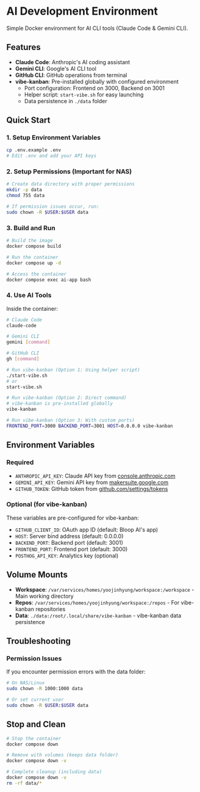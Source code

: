 # AI Development Environment

Simple Docker environment for AI CLI tools (Claude Code & Gemini CLI).

## Features

- **Claude Code**: Anthropic's AI coding assistant
- **Gemini CLI**: Google's AI CLI tool
- **GitHub CLI**: GitHub operations from terminal
- **vibe-kanban**: Pre-installed globally with configured environment
  - Port configuration: Frontend on 3000, Backend on 3001
  - Helper script: `start-vibe.sh` for easy launching
  - Data persistence in `./data` folder

## Quick Start

### 1. Setup Environment Variables

```bash
cp .env.example .env
# Edit .env and add your API keys
```

### 2. Setup Permissions (Important for NAS)

```bash
# Create data directory with proper permissions
mkdir -p data
chmod 755 data

# If permission issues occur, run:
sudo chown -R $USER:$USER data
```

### 3. Build and Run

```bash
# Build the image
docker compose build

# Run the container
docker compose up -d

# Access the container
docker compose exec ai-app bash
```

### 4. Use AI Tools

Inside the container:
```bash
# Claude Code
claude-code

# Gemini CLI
gemini [command]

# GitHub CLI
gh [command]

# Run vibe-kanban (Option 1: Using helper script)
./start-vibe.sh
# or
start-vibe.sh

# Run vibe-kanban (Option 2: Direct command)
# vibe-kanban is pre-installed globally
vibe-kanban

# Run vibe-kanban (Option 3: With custom ports)
FRONTEND_PORT=3000 BACKEND_PORT=3001 HOST=0.0.0.0 vibe-kanban
```

## Environment Variables

### Required
- `ANTHROPIC_API_KEY`: Claude API key from [console.anthropic.com](https://console.anthropic.com/)
- `GEMINI_API_KEY`: Gemini API key from [makersuite.google.com](https://makersuite.google.com/app/apikey)
- `GITHUB_TOKEN`: GitHub token from [github.com/settings/tokens](https://github.com/settings/tokens)

### Optional (for vibe-kanban)
These variables are pre-configured for vibe-kanban:
- `GITHUB_CLIENT_ID`: OAuth app ID (default: Bloop AI's app)
- `HOST`: Server bind address (default: 0.0.0.0)
- `BACKEND_PORT`: Backend port (default: 3001)
- `FRONTEND_PORT`: Frontend port (default: 3000)
- `POSTHOG_API_KEY`: Analytics key (optional)

## Volume Mounts

- **Workspace**: `/var/services/homes/yoojinhyung/workspace:/workspace` - Main working directory
- **Repos**: `/var/services/homes/yoojinhyung/workspace:/repos` - For vibe-kanban repositories
- **Data**: `./data:/root/.local/share/vibe-kanban` - vibe-kanban data persistence

## Troubleshooting

### Permission Issues
If you encounter permission errors with the data folder:
```bash
# On NAS/Linux
sudo chown -R 1000:1000 data

# Or set current user
sudo chown -R $USER:$USER data
```

## Stop and Clean

```bash
# Stop the container
docker compose down

# Remove with volumes (keeps data folder)
docker compose down -v

# Complete cleanup (including data)
docker compose down -v
rm -rf data/*
```